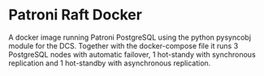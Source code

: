 # Patroni Raft Docker

A docker image running Patroni PostgreSQL using the python pysyncobj module for the DCS.
Together with the docker-compose file it runs 3 PostgreSQL nodes with automatic failover, 1 hot-standy with synchronous replication and 1 hot-standby with asynchronous replication.